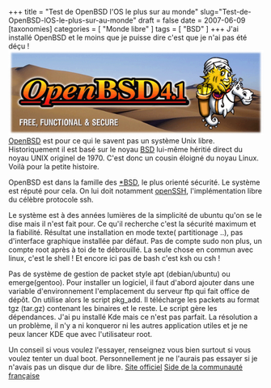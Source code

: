 +++
title = "Test de OpenBSD l'OS le plus sur au monde"
slug="Test-de-OpenBSD-lOS-le-plus-sur-au-monde"
draft = false
date = 2007-06-09
[taxonomies]
categories = [ "Monde libre" ]
tags = [ "BSD" ]
+++
J'ai installé OpenBSD et le moins que je puisse dire c'est que je n'ai pas été déçu !
<img src="/puffy41.gif" alt="Puffy la mas" />
[OpenBSD](http://fr.wikipedia.org/wiki/OpenBSD) est pour ce qui le savent pas un système Unix libre.
Historiquement il est basé sur le noyau [BSD](http://fr.wikipedia.org/wiki/Berkeley_Software_Distribution) lui-même héritié direct du noyau UNIX originel de 1970. C'est donc un cousin éloigné du noyau Linux.
Voilà pour la petite histoire.

OpenBSD est dans la famille des [*BSD](http://fr.wikipedia.org/wiki/BSD), le plus orienté sécurité. Le système est réputé pour cela. On lui doit notamment [openSSH](http://fr.wikipedia.org/wiki/OpenSSH), l'implémentation libre du célèbre protocole ssh.

Le système est à des années lumières de la simplicité de ubuntu qu'on se le dise mais il n'est fait pour. Ce qu'il recherche c'est la sécurité maximum et la fiabilité.
Résultat une installation en mode texte( partitionage ..), pas d'interface graphique installée par défaut. Pas de compte sudo non plus, un compte root après à toi de te débrouillé. La seule chose en commun avec linux, c'est le shell ! Et encore ici pas de bash c'est ksh ou csh !

Pas de système de gestion de packet style apt (debian/ubuntu) ou emerge(gentoo). Pour installer un logiciel, il faut d'abord ajouter dans une variable d'environnement l'emplacement du serveur ftp qui fait office de dépôt. On utilise alors le script pkg_add. Il télécharge les packets au format tgz (tar.gz) contenant les binaires et le reste. Le script gère les dépendances. J'ai pu installé Kde mais ce n'est pas parfait. La résolution a un problème, il n'y a ni konqueror ni les autres application utiles et je ne peux lancer KDE que avec l'utilisateur root.

Un conseil si vous voulez l'essayer, renseignez vous bien surtout si vous voulez tenter un dual boot. Personnellement je ne l'aurais pas essayer si je n'avais pas un disque dur de libre.
[Site officiel](http://www.openbsd.org/)
[Side de la communauté française](http://www.openbsd-france.org/[fr)